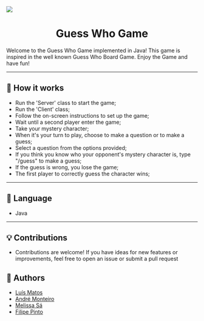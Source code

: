 <img src="![logo.png](https://github.com/mtsluis/guesswho/blob/main/src/images/logo.png?raw=true)">

<h1 align="center"> Guess Who Game </h1>
Welcome to the Guess Who Game implemented in Java!
This game is inspired in the well known Guess Who Board Game.
Enjoy the Game and have fun!



___

## 📑 How it works 


* Run the 'Server' class to start the game; 
* Run the 'Client' class;
* Follow the on-screen instructions to set up the game;
* Wait until a second player enter the game;
* Take your mystery character;
* When it's your turn to play, choose to make a question or to make a guess;
* Select a question from the options provided;
* If you think you know who your opponent's mystery character is, type "/guess" to make a guess;
* If the guess is wrong, you lose the game;
* The first player to correctly guess the character wins; 


___

## 🚀 Language

* Java
___

## 💡 Contributions 

* Contributions are welcome! If you have ideas for new features or improvements, feel free to open an issue or submit a pull request


## 🌟 Authors

* <a href=https://github.com/mtsluis/>Luís Matos
* <a href=https://github.com/andrefmonteiro/>André Monteiro
* <a href=https://github.com/melissasa6/>Melissa Sá
* Filipe Pinto

